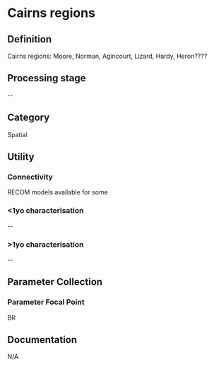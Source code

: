# Cairns regions
<!-- 
{: .no_toc .text-delta }
* TOC
{:toc} -->

## Definition

Cairns regions: Moore, Norman, Agincourt, Lizard, Hardy, Heron????

## Processing stage

--

## Category

Spatial

## Utility 
### Connectivity

RECOM models available for some

### <1yo characterisation

--

### >1yo characterisation

--

## Parameter Collection
### Parameter Focal Point

BR

## Documentation

N/A